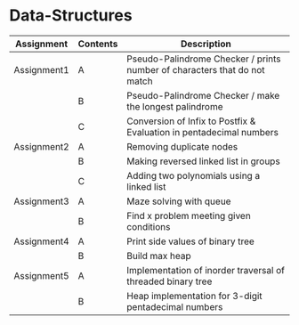 # Data-Structures

|Assignment|Contents|Description|
|------|---|---|
|Assignment1|A|Pseudo-Palindrome Checker / prints number of characters that do not match|
||B|Pseudo-Palindrome Checker / make the longest palindrome|
||C|Conversion of Infix to Postfix & Evaluation in pentadecimal numbers|
|Assignment2|A|Removing duplicate nodes |
||B|Making reversed linked list in groups|
||C|Adding two polynomials using a linked list|
|Assignment3|A|Maze solving with queue|
||B|Find x problem meeting given conditions|
|Assignment4|A|Print side values of binary tree|
||B| Build max heap|
|Assignment5|A|Implementation of inorder traversal of threaded binary tree|
||B|Heap implementation for 3-digit pentadecimal numbers|
